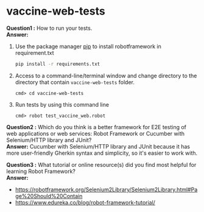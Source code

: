 # vaccine-web-tests
**Question1 :** How to run your tests.<br />
**Answer:**
1. Use the package manager [pip](https://pip.pypa.io/en/stable/) to install robotframework in requirement.txt

    ```bash
    pip install -r requirements.txt
    ```
2. Access to a command-line/terminal window and change directory to the directory that contain `vaccine-web-tests` folder.
    ```
    cmd> cd vaccine-web-tests
    ```
3. Run tests by using this command line
    ```
    cmd> robot test_vaccine_web.robot
    ```

**Question2 :** Which do you think is a better framework for E2E testing of web applications or web services:  Robot Framework or Cucumber with Selenium/HTTP library and JUnit?<br />
**Answer:** Cucumber with Selenium/HTTP library and JUnit because it has more user-friendly Gherkin syntax and simplicity, so it's easier to work with.

**Question3 :** What tutorial or online resource(s) did you find most helpful for learning Robot Framework?<br />
**Answer:**
* https://robotframework.org/Selenium2Library/Selenium2Library.html#Page%20Should%20Contain 
* https://www.edureka.co/blog/robot-framework-tutorial/